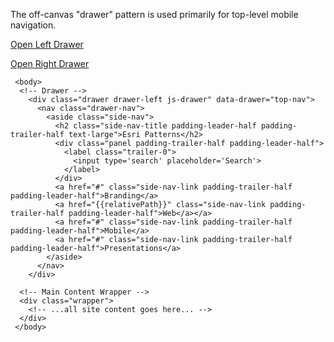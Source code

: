 The off-canvas "drawer" pattern is used primarily for top-level mobile navigation.

<a href="#" class="btn js-drawer-toggle" data-drawer="top-nav">Open Left Drawer</a>

<a href="#" class="btn js-drawer-toggle" data-drawer="right">Open Right Drawer</a>

```
 <body>
  <!-- Drawer -->
    <div class="drawer drawer-left js-drawer" data-drawer="top-nav">
      <nav class="drawer-nav">
        <aside class="side-nav">
          <h2 class="side-nav-title padding-leader-half padding-trailer-half text-large">Esri Patterns</h2>
          <div class="panel padding-trailer-half padding-leader-half">
            <label class="trailer-0">
              <input type='search' placeholder='Search'>
            </label>
          </div>
          <a href="#" class="side-nav-link padding-trailer-half padding-leader-half">Branding</a>
          <a href="{{relativePath}}" class="side-nav-link padding-trailer-half padding-leader-half">Web</a></a>
          <a href="#" class="side-nav-link padding-trailer-half padding-leader-half">Mobile</a>
          <a href="#" class="side-nav-link padding-trailer-half padding-leader-half">Presentations</a>
        </aside>
      </nav>
    </div>

  <!-- Main Content Wrapper -->
  <div class="wrapper">
    <!-- ...all site content goes here... -->
  </div>
 </body>
```
